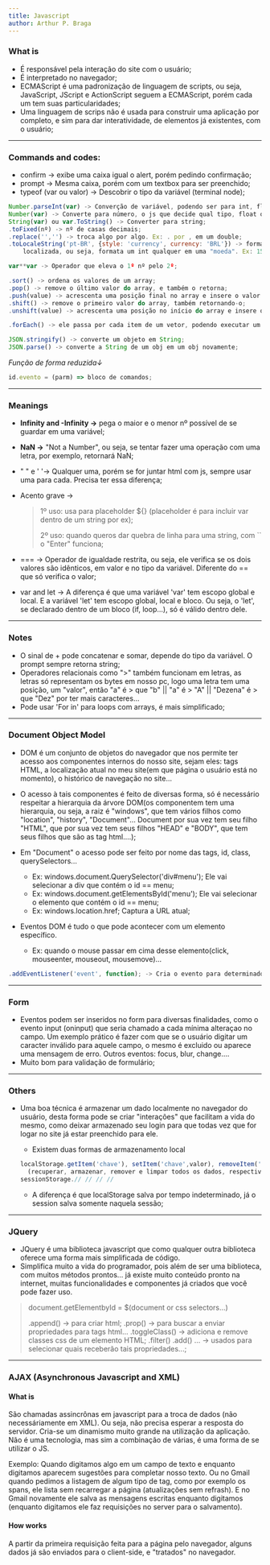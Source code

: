 ```yaml
---
title: Javascript
author: Arthur P. Braga
---
```


### What is

- É responsável pela interação do site com o usuário;
- É interpretado no navegador;
- ECMAScript é uma padronização de linguagem de scripts, ou seja, JavaScript, JScript e ActionScript seguem a ECMAScript, porém cada um tem suas particularidades;
- Uma linguagem de scrips não é usada para construir uma aplicação por completo, e sim para dar interatividade, de elementos já existentes, com o usuário;

----------------------------------------------------------------------------------------------------------------------------

### Commands and codes:

- confirm -> exibe uma caixa igual o alert, porém pedindo confirmação;
- prompt -> Mesma caixa, porém com um textbox para ser preenchido;
- typeof (var ou valor) -> Descobrir o tipo da variável (terminal node);

```Javascript
Number.parseInt(var) -> Converção de variável, podendo ser para int, float...;
Number(var) -> Converte para número, o js que decide qual tipo, float ou int;
String(var) ou var.ToString() -> Converter para string;
.toFixed(nº) -> nº de casas decimais;
.replace('','') -> troca algo por algo. Ex: . por , em um double; 
.toLocaleString('pt-BR', {style: 'currency', currency: 'BRL'}) -> formata por uma string 
    localizada, ou seja, formata um int qualquer em uma "moeda". Ex: 1500 -> RS1,500,00;

var**var -> Operador que eleva o 1º nº pelo 2º;

.sort() -> ordena os valores de um array;
.pop() -> remove o último valor do array, e também o retorna;
.push(value) -> acrescenta uma posição final no array e insere o valor nele;
.shift() -> remove o primeiro valor do array, também retornando-o;
.unshift(value) -> acrescenta uma posição no início do array e insere o valor nele;

.forEach() -> ele passa por cada item de um vetor, podendo executar um função para cada um, por exemplo: array.forEach(function) || function(item, index, array){}. Bom para listagem de dados;

JSON.stringify() -> converte um objeto em String;
JSON.parse() -> converte a String de um obj em um obj novamente;
```

*Função de forma reduzida↓*

```javascript
id.evento = (parm) => bloco de comandos;
```

----------------------------------------------------------------------------------------------------------------------------

### Meanings

- **Infinity and -Infinity ->** pega o maior e o menor nº possível de se guardar em uma variável;

- **NaN ->** "Not a Number", ou seja, se tentar fazer uma operação com uma letra, por exemplo, retornará NaN; 

  

- " " e ' '-> Qualquer uma, porém se for juntar html com js, sempre usar uma para cada. Precisa ter essa diferença; 

  

- Acento grave -> 

  > 1º uso: usa para placeholder ${} (placeholder é para incluir var dentro de um string por ex);
  >
  > 2º uso: quando queros dar quebra de linha para uma string, com `` o "Enter" funciona;

  

- === -> Operador de igualdade restrita, ou seja, ele verifica se os dois valores são idênticos,
      em valor e no tipo da variável. Diferente do == que só verifica o valor;
  
  
  
- var and let -> A diferença é que uma variável 'var' tem escopo global e local. E a variável 'let' tem escopo global, local e bloco. Ou seja, o 'let', se declarado dentro de um bloco (if, loop...), só é válido dentro dele.

----------------------------------------------------------------------------------------------------------------------------

### Notes

- O sinal de + pode concatenar e somar, depende do tipo da variável. O prompt sempre retorna string;
- Operadores relacionais como ">" também funcionam em letras, as letras só representam os bytes em nosso pc, logo uma letra tem uma posição, um "valor", então "a" é > que "b" || "a" é > "A" || "Dezena" é > que "Dez" por ter mais caracteres...
- Pode usar 'For in' para loops com arrays, é mais simplificado;

----------------------------------------------------------------------------------------------------------------------------

### Document Object Model

- DOM é um conjunto de objetos do navegador que nos permite ter acesso aos componentes internos do nosso site, sejam eles: tags HTML, a localização atual no meu site(em que página o usuário está no momento), o histórico de navegação no site...

  

- O acesso à tais componentes é feito de diversas forma, só é necessário respeitar a hierarquia da árvore DOM(os componentem tem uma hierarquia, ou seja, a raiz é "windows", que tem vários filhos como "location", "history", "Document"... Document por sua vez tem seu filho "HTML", que por sua vez tem seus filhos "HEAD" e "BODY", que tem seus filhos que são as tag html....);

  

- Em "Document" o acesso pode ser feito por nome das tags, id, class, querySelectors...

  - Ex: windows.document.QuerySelector('div#menu'); Ele vai selecionar a div que contém o id == menu;
  - Ex: windows.document.getElementsById('menu'); Ele vai selecionar o elemento que contém o id == menu;
  - Ex: windows.location.href; Captura a URL atual;

  

- Eventos DOM é tudo o que pode acontecer com um elemento específico. 

  - Ex: quando o mouse passar em cima desse elemento(click, mouseenter, mouseout, mousemove)...

```    javascript
.addEventListener('event', function); -> Cria o evento para determinado elemento sem ter que setar no HTML; 
```

---

### Form

- Eventos podem ser inseridos no form para diversas finalidades, como o evento input (oninput) que seria chamado a cada mínima alteraçao no campo. Um exemplo prático é fazer com que se o usuário digitar um caracter inválido para aquele campo, o mesmo é excluido ou aparece uma mensagem de erro. Outros eventos: focus, blur, change....
- Muito bom para validação de formulário;

---

### Others

- Uma boa técnica é armazenar um dado localmente no navegador do usuário, desta forma pode se criar "interações" que facilitam a vida do mesmo, como deixar armazenado seu login para que todas vez que for logar no site já estar preenchido para ele.

  - Existem duas formas de armazenamento local 

  ```javascript
  localStorage.getItem('chave'), setItem('chave',valor), removeItem('chave') ou clear() 
  	(recuperar, armazenar, remover e limpar todos os dados, respectivamente);
  sessionStorage.// // // //
  ```
  - A diferença é que localStorage salva por tempo indeterminado, já o session salva somente naquela sessão;

---

### JQuery

- JQuery é uma biblioteca javascript que como qualquer outra biblioteca oferece uma forma mais simplificada de código.
- Simplifica muito a vida do programador, pois além de ser uma biblioteca, com muitos métodos prontos... já existe muito conteúdo pronto na internet, muitas funcionalidades e componentes já criados que você pode fazer uso.

> document.getElementbyId = $(document or css selectors...)
>
> .append() -> para criar html;
> .prop() -> para buscar a enviar propriedades para tags html...
> .toggleClass() -> adiciona e remove classes css de um elemento HTML;
> .filter() .add() ... -> usados para selecionar quais receberão tais propriedades...;

---

### AJAX (Asynchronous Javascript and XML)

#### What is

São chamadas assincrônas em javascript para a troca de dados (não necessáriamente em XML). Ou seja, não precisa esperar a resposta do servidor. Cria-se um dinamismo muito grande na utilização da aplicação. Não é uma tecnologia, mas sim a combinação de várias, é uma forma de se utilizar o JS. 

Exemplo: Quando digitamos algo em um campo de texto e enquanto digitamos aparecem sugestões para completar nosso texto. Ou no Gmail quando pedimos a listagem de algum tipo de tag, como por exemplo os spans, ele lista sem recarregar a página (atualizações sem refrash). E no Gmail novamente ele salva as mensagens escritas enquanto digitamos (enquanto digitamos ele faz requisições no server para o salvamento).

#### How works

A partir da primeira requisição feita para a página pelo navegador, alguns dados já são enviados para o client-side, e "tratados" no navegador.